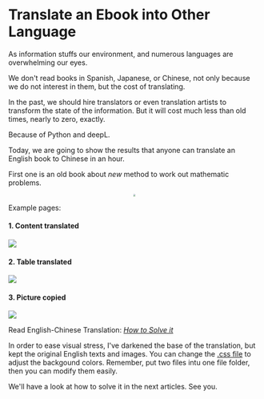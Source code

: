 # Translate an Ebook into Other Language


As information stuffs our environment, and numerous languages are overwhelming our eyes.

We don't read books in Spanish, Japanese, or Chinese, not only because we do not interest in them, but the cost of translating.

In the past, we should hire translators or even translation artists to transform the state of the information. But it will cost much less than old times, nearly to zero, exactly.

Because of Python and deepL.

Today, we are going to show the results that anyone can translate an English book to Chinese in an hour.

First one is an old book about *new* method to work out mathematic problems.

<div align = "center"><a href="https://doraemonj.github.io/docs/b29_how_to_solve_it/en_zh.html" target="_blank"><img src="https://doraemonj.github.io/docs/b29_how_to_solve_it/cover.jpg" style="zoom: 30%;"/></a></div>

Example pages:

#### 1. Content translated

![](https://doraemonj.github.io/pics/screenshot_20220521_062324.png)

#### 2. Table translated

![](https://doraemonj.github.io/pics/screenshot_20220520_211800.png)

#### 3. Picture copied

![](https://doraemonj.github.io/pics/screenshot_20220520_211902.png)

Read English-Chinese Translation:  [*How to Solve it*](https://doraemonj.github.io/docs/b29_how_to_solve_it/en_zh.html)

In order to ease visual stress, I've darkened the base of the translation, but kept the original English texts and images. You can change the [.css file](https://doraemonj.github.io/docs/b29_how_to_solve_it/style.css) to adjust the backgound colors. Remember, put two files intu one file folder, then you can modify them easily. 

We'll have a look at how to solve it in the next articles. See you.

